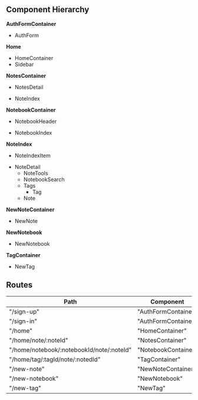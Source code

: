 ## Component Hierarchy

**AuthFormContainer**
 - AuthForm

**Home**
 - HomeContainer
 - Sidebar

**NotesContainer**
 - NotesDetail
  * NoteIndex

**NotebookContainer**
 - NotebookHeader
  + NotebookIndex


**NoteIndex**
 - NoteIndexItem
  + NoteDetail
    + NoteTools
    - NotebookSearch
    - Tags
      - Tag
    * Note

**NewNoteContainer**
 - NewNote

**NewNotebook**
 - NewNotebook

**TagContainer**
 - NewTag


## Routes

|Path   | Component   |
|-------|-------------|
 "/sign-up" | "AuthFormContainer"
 "/sign-in" | "AuthFormContainer"
| "/home" | "HomeContainer" |
| "/home/note/:noteId" | "NotesContainer" |
| "/home/notebook/:notebookId/note/:noteId" | "NotebookContainer" |
| "/home/tag/:tagId/note/:notedId" | "TagContainer" |
| "/new-note" | "NewNoteContainer" |
| "/new-notebook" | "NewNotebook" |
| "/new-tag" | "NewTag" |
